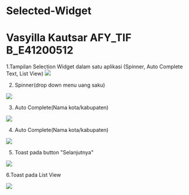 # Selected-Widget
# Vasyilla Kautsar AFY_TIF B_E41200512

1.Tampilan Selection Widget dalam satu aplikasi
  (Spinner, Auto Complete Text, List View)
![](images/Selection%20Widget%20(Spinner%2C%20AutoComplete%2C%20ListView).jpeg)



2. Spinner(drop down menu uang saku)

![](images/Spinner.jpeg)



3. Auto Complete(Nama kota/kabupaten)

![](images/Auto%20Complete(1).jpeg)



4. Auto Complete(Nama kota/kabupaten)

![](images/Auto%20Complete(2).jpeg)



5. Toast pada button "Selanjutnya"

![](images/Toast%20Button.jpeg)



6.Toast pada List View

![](images/Toast%20List%20View.jpeg)

